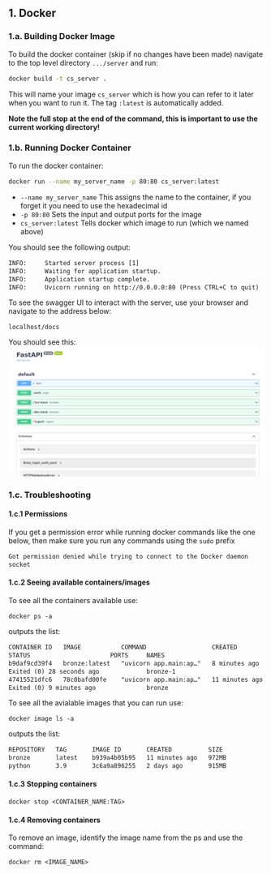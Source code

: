 ## 1. Docker
### 1.a. Building Docker Image
To build the docker container (skip if no changes have been made) navigate to the top level directory `.../server` and run:
```bash
docker build -t cs_server .
```
This will name your image `cs_server` which is how you can refer to it later when you want to run it.  The tag `:latest` is automatically added.

**Note the full stop at the end of the command, this is important to use the current working directory!**

### 1.b. Running Docker Container
To run the docker container:
```bash
docker run --name my_server_name -p 80:80 cs_server:latest
```

+ `--name my_server_name` This assigns the name to the container, if you forget it you need to use the hexadecimal id 
+ `-p 80:80` Sets the input and output ports for the image
+ `cs_server:latest` Tells docker which image to run (which we named above)

You should see the following output:
```
INFO:     Started server process [1]
INFO:     Waiting for application startup.
INFO:     Application startup complete.
INFO:     Uvicorn running on http://0.0.0.0:80 (Press CTRL+C to quit)
```
To see the swagger UI to interact with the server, use your browser and navigate to the address below:
```
localhost/docs
```
You should see this:
![](https://github.com/S010MON/computer-security/blob/main/screenshots/server_swagger.png)

### 1.c. Troubleshooting

#### 1.c.1 Permissions
If you get a permission error while running docker commands like the one below, then make sure you run any commands using the `sudo` prefix
```commandline
Got permission denied while trying to connect to the Docker daemon socket
```

#### 1.c.2 Seeing available containers/images
To see all the containers available use:
```
docker ps -a
```
outputs the list:
```
CONTAINER ID   IMAGE           COMMAND                  CREATED          STATUS                      PORTS     NAMES
b9daf9cd39f4   bronze:latest   "uvicorn app.main:ap…"   8 minutes ago    Exited (0) 28 seconds ago             bronze-1
47415521dfc6   78c0bafd00fe    "uvicorn app.main:ap…"   11 minutes ago   Exited (0) 9 minutes ago              bronze
```

To see all the avialable images that you can run use:
```
docker image ls -a
```
outputs the list:
```
REPOSITORY   TAG       IMAGE ID       CREATED          SIZE
bronze       latest    b939a4b05b95   11 minutes ago   972MB
python       3.9       3c6a9a896255   2 days ago       915MB
```

#### 1.c.3 Stopping containers
```
docker stop <CONTAINER_NAME:TAG>
```

#### 1.c.4 Removing containers
To remove an image, identify the image name from the ps and use the command:
```
docker rm <IMAGE_NAME>
```


